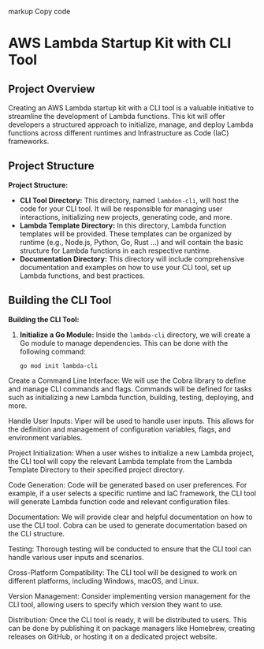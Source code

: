 markup
Copy code
# AWS Lambda Startup Kit with CLI Tool

## Project Overview

Creating an AWS Lambda startup kit with a CLI tool is a valuable initiative to streamline the development of Lambda functions. This kit will offer developers a structured approach to initialize, manage, and deploy Lambda functions across different runtimes and Infrastructure as Code (IaC) frameworks.

## Project Structure

**Project Structure:**
- **CLI Tool Directory:** This directory, named `lambdon-cli`, will host the code for your CLI tool. It will be responsible for managing user interactions, initializing new projects, generating code, and more.
- **Lambda Template Directory:** In this directory, Lambda function templates will be provided. These templates can be organized by runtime (e.g., Node.js, Python, Go, Rust ...) and will contain the basic structure for Lambda functions in each respective runtime.
- **Documentation Directory:** This directory will include comprehensive documentation and examples on how to use your CLI tool, set up Lambda functions, and best practices.

## Building the CLI Tool

**Building the CLI Tool:**
1. **Initialize a Go Module:** Inside the `lambda-cli` directory, we will create a Go module to manage dependencies. This can be done with the following command:

   ```markup
   go mod init lambda-cli
Create a Command Line Interface: We will use the Cobra library to define and manage CLI commands and flags. Commands will be defined for tasks such as initializing a new Lambda function, building, testing, deploying, and more.

Handle User Inputs: Viper will be used to handle user inputs. This allows for the definition and management of configuration variables, flags, and environment variables.

Project Initialization: When a user wishes to initialize a new Lambda project, the CLI tool will copy the relevant Lambda template from the Lambda Template Directory to their specified project directory.

Code Generation: Code will be generated based on user preferences. For example, if a user selects a specific runtime and IaC framework, the CLI tool will generate Lambda function code and relevant configuration files.

Documentation: We will provide clear and helpful documentation on how to use the CLI tool. Cobra can be used to generate documentation based on the CLI structure.

Testing: Thorough testing will be conducted to ensure that the CLI tool can handle various user inputs and scenarios.

Cross-Platform Compatibility: The CLI tool will be designed to work on different platforms, including Windows, macOS, and Linux.

Version Management: Consider implementing version management for the CLI tool, allowing users to specify which version they want to use.

Distribution: Once the CLI tool is ready, it will be distributed to users. This can be done by publishing it on package managers like Homebrew, creating releases on GitHub, or hosting it on a dedicated project website.
